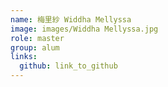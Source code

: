 ```yaml
---
name: 梅里紗 Widdha Mellyssa 
image: images/Widdha Mellyssa.jpg 
role: master
group: alum
links:
  github: link_to_github 
---
```

